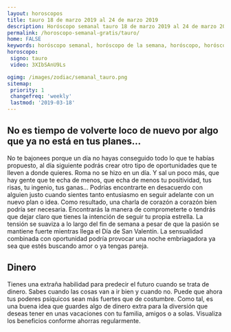 ```yaml
---
layout: horoscopos
title: tauro 18 de marzo 2019 al 24 de marzo 2019 
description: Horóscopo semanal tauro 18 de marzo 2019 al 24 de marzo 2019. No es tiempo de volverte loco de nuevo por algo que ya no está en tus planes…
permalink: /horoscopo-semanal-gratis/tauro/
home: FALSE
keywords: horóscopo semanal, horóscopo de la semana, horóscopo, horóscopo gratis,horóscopos, horóscopo esperanza gracia, horoscopos tauro la semana, horóscopos gratis, Tarot, Astrologia, Zodíaco, tauro, horoscopo gratis, semanal
horoscopo:
 signo: tauro
 video: 3XIbSAnU9Ls

ogimg: /images/zodiac/semanal_tauro.png
sitemap:
 priority: 1
 changefreq: 'weekly'
 lastmod: '2019-03-18'
---
```




## No es tiempo de volverte loco de nuevo por algo que ya no está en tus planes…

No te bajonees porque un día no hayas conseguido todo lo que te habías propuesto, al día siguiente podrás crear otro tipo de oportunidades que te lleven a donde quieres. 
Roma no se hizo en un día. Y sal un poco más, que hay gente que te echa de menos, que echa de menos tu positividad, tus risas, tu ingenio, tus ganas…
Podrías encontrarte en desacuerdo con alguien justo cuando sientes tanto entusiasmo en seguir adelante con un nuevo plan o idea. Como resultado, una charla de corazón a corazón bien podría ser necesaria. Encontrarás la manera de comprometerte o tendrás que dejar claro que tienes la intención de seguir tu propia estrella. La tensión se suaviza a lo largo del fin de semana a pesar de que la pasión se mantiene fuerte mientras llega el Día de San Valentín. La sensualidad combinada con oportunidad podría provocar una noche embriagadora ya sea que estés buscando amor o ya tengas pareja.

## Dinero

Tienes una extraña habilidad para predecir el futuro cuando se trata de dinero. Sabes cuando las cosas van a ir bien y cuando no. Puede que ahora tus poderes psíquicos sean más fuertes que de costumbre. Como tal, es una buena idea que guardes algo de dinero extra para la diversión que deseas tener en unas vacaciones con tu familia, amigos o a solas. Visualiza los beneficios conforme ahorras regularmente.
